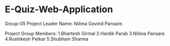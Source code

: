 # E-Quiz-Web-Application
Group-05 
Project Leader Name: Nilima Govind Pansare.

Project Group Members:
1.Bhartesh Girmal
2.Hardik Parab
3.Nilima Pansare
4.Rushikesh Petkar
5.Shubham Sharma


